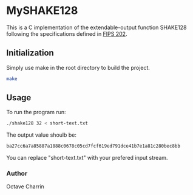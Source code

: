 # MySHAKE128

This is a C implementation of the extendable-output function SHAKE128 following the specifications defined in [FIPS 202](https://csrc.nist.gov/pubs/fips/202/final).

## Initialization

Simply use make in the root directory to build the project.

```bash
make
```

## Usage

To run the program run:
```bash
./shake128 32 < short-text.txt
```

The output value shoulb be:
```bash
ba27cc6a7a85887a1888c0678c05cd7fcf619ed791dce41b7e1a81c280bec8bb
```

You can replace "short-text.txt" with your prefered input stream.

### Author
Octave Charrin
